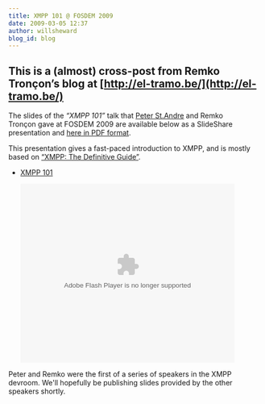 ```yaml
---
title: XMPP 101 @ FOSDEM 2009
date: 2009-03-05 12:37
author: willsheward
blog_id: blog
---
```


This is a (almost) cross-post from Remko Tronçon’s blog at [http://el-tramo.be/](http://el-tramo.be/)
--

The slides of the *“XMPP 101”* talk that [Peter St.Andre](http://stpeter.im/) and Remko Tronçon gave at FOSDEM 2009 are available below as a SlideShare presentation and [here in PDF format](http://el-tramo.be/files/blog/xmpp-101-fosdem.pdf).

This presentation gives a fast-paced introduction to XMPP, and is mostly based on [“XMPP: The Definitive Guide”](http://oreilly.com/catalog/9780596157197/).

- [XMPP 101](http://www.slideshare.net/remko.troncon/xmpp-101?type=presentation "XMPP 101")

    <object width="425" height="355" data="http://static.slideshare.net/swf/ssplayer2.swf?doc=xmpp101-key-090303164623-phpapp01&amp;stripped_title=xmpp-101" type="application/x-shockwave-flash"><param name="allowFullScreen" value="true"></param><param name="allowScriptAccess" value="always"></param><param name="src" value="http://static.slideshare.net/swf/ssplayer2.swf?doc=xmpp101-key-090303164623-phpapp01&amp;stripped_title=xmpp-101"></param><param name="allowfullscreen" value="true"></param></object>

Peter and Remko were the first of a series of speakers in the XMPP devroom. We'll hopefully be publishing slides provided by the other speakers shortly.
